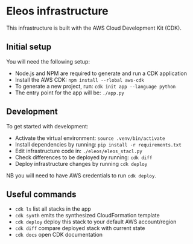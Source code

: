 
# Eleos infrastructure

This infrastructure is built with the AWS Cloud Development Kit (CDK).

## Initial setup

You will need the following setup:

 * Node.js and NPM are required to generate and run a CDK application
 * Install the AWS CDK: `npm install --rlobal aws-cdk`
 * To generate a new project, run: `cdk init app --language python`
 * The entry point for the app will be: `./app.py`

## Development

To get started with development:

 * Activate the virtual environment: `source .venv/bin/activate`
 * Install dependencies by running: `pip install -r requirements.txt`
 * Edit infrastructure code in: `./eleos/eleos_stacl.py`
 * Check differences to be deployed by running: `cdk diff`
 * Deploy infrastructure changes by running `cdk deploy`

NB you will need to have AWS credentials to run `cdk deploy`.

## Useful commands

 * `cdk ls`          list all stacks in the app
 * `cdk synth`       emits the synthesized CloudFormation template
 * `cdk deploy`      deploy this stack to your default AWS account/region
 * `cdk diff`        compare deployed stack with current state
 * `cdk docs`        open CDK documentation
